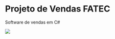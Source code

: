 # Projeto de Vendas FATEC
Software de vendas em C#

<img src="![TelaMenuPrincipal](https://user-images.githubusercontent.com/65772966/142689782-21cd88bd-41ca-4e80-948e-f8064b2511ba.png)
">
